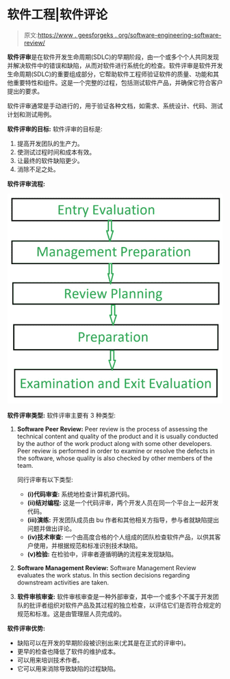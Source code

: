 # 软件工程|软件评论

> 原文:[https://www . geesforgeks . org/software-engineering-software-review/](https://www.geeksforgeeks.org/software-engineering-software-review/)

**软件评审**是在软件开发生命周期(SDLC)的早期阶段，由一个或多个个人共同发现并解决软件中的错误和缺陷，从而对软件进行系统化的检查。软件评审是软件开发生命周期(SDLC)的重要组成部分，它帮助软件工程师验证软件的质量、功能和其他重要特性和组件。这是一个完整的过程，包括测试软件产品，并确保它符合客户提出的要求。

软件评审通常是手动进行的，用于验证各种文档，如需求、系统设计、代码、测试计划和测试用例。

**软件评审的目标:**
软件评审的目标是:

1.  提高开发团队的生产力。
2.  使测试过程时间和成本有效。
3.  让最终的软件缺陷更少。
4.  消除不足之处。

**软件评审流程:**

![](img/f939f256333038d06b7186c30af46af5.png)

**软件评审类型:**
软件评审主要有 3 种类型:

1.  **Software Peer Review:**
    Peer review is the process of assessing the technical content and quality of the product and it is usually conducted by the author of the work product along with some other developers.
    Peer review is performed in order to examine or resolve the defects in the software, whose quality is also checked by other members of the team.

    同行评审有以下类型:

    *   **(i)代码审查:**
        系统地检查计算机源代码。
    *   **(ii)结对编程:**
        这是一个代码评审，两个开发人员在同一个平台上一起开发代码。
    *   **(iii)演练:**
        开发团队成员由 bu 作者和其他相关方指导，参与者就缺陷提出问题并做出评论。
    *   **(iv)技术审查:**
        一个由高度合格的个人组成的团队检查软件产品，以供其客户使用，并根据规范和标准识别技术缺陷。
    *   **(v)检验:**
        在检验中，评审者遵循明确的流程来发现缺陷。
2.  **Software Management Review:**
    Software Management Review evaluates the work status. In this section decisions regarding downstream activities are taken.
3.  **软件审核审查:**
    软件审核审查是一种外部审查，其中一个或多个不属于开发团队的批评者组织对软件产品及其过程的独立检查，以评估它们是否符合规定的规范和标准。这是由管理层人员完成的。

**软件评审优势:**

*   缺陷可以在开发的早期阶段被识别出来(尤其是在正式的评审中)。
*   更早的检查也降低了软件的维护成本。
*   可以用来培训技术作者。
*   它可以用来消除导致缺陷的过程缺陷。